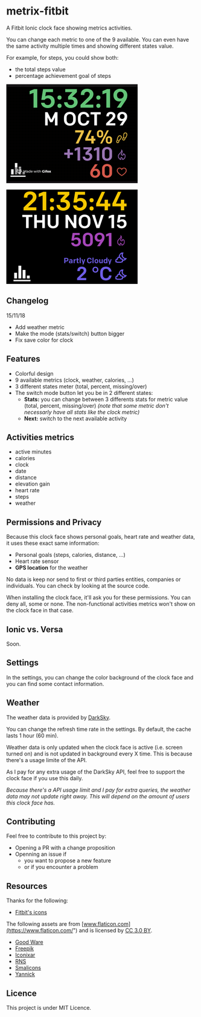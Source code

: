 # metrix-fitbit
A Fitbit Ionic clock face showing metrics activities.

You can change each metric to one of the 9 available. You can even have the same activity multiple times and showing different states value.

For example, for steps, you could show both:

* the total steps value
* percentage achievement goal of steps

![metrix.gif](metrix.gif)

![metrix.png](metrix.png)

## Changelog

15/11/18
* Add weather metric
* Make the mode (stats/switch) button bigger
* Fix save color for clock

## Features

* Colorful design
* 9 available metrics (clock, weather, calories, ...)
* 3 different states meter (total, percent, missing/over)
* The switch mode button let you be in 2 different states:
  * **Stats:** you can change between 3 differents stats for metric value (total, percent, missing/over) _(note that some metric don't necessarly have all stats like the clock metric)_
  * **Next:** switch to the next available activity

## Activities metrics

* active minutes
* calories
* clock
* date
* distance
* elevation gain
* heart rate
* steps
* weather

## Permissions and Privacy

Because this clock face shows personal goals, heart rate and weather data, it uses these exact same information:

* Personal goals (steps, calories, distance, ...)
* Heart rate sensor
* **GPS location** for the weather

No data is keep nor send to first or third parties entities, companies or individuals. You can check by looking at the source code.

When installing the clock face, it'll ask you for these permissions. You can deny all, some or none. The non-functional activities metrics won't show on the clock face in that case.

## Ionic vs. Versa

Soon.

## Settings

In the settings, you can change the color background of the clock face and you can find some contact information.

## Weather

The weather data is provided by [DarkSky](https://darksky.net).

You can change the refresh time rate in the settings. By default, the cache lasts 1 hour (60 min).

Weather data is only updated when the clock face is active (i.e. screen turned on) and is not updated in background every X time. This is because there's a usage limite of the API.

As I pay for any extra usage of the DarkSky API, feel free to support the clock face if you use this daily.

_Because there's a API usage limit and I pay for extra queries, the weather data may not update right away. This will depend on the amount of users this clock face has._

## Contributing

Feel free to contribute to this project by:

* Opening a PR with a change proposition
* Openning an issue if
  * you want to propose a new feature
  * or if you encounter a problem

## Resources

Thanks for the following:

* [Fitbit's icons](https://github.com/Fitbit/sdk-design-assets)

The following assets are from [www.flaticon.com](https://www.flaticon.com/") and is licensed by [CC 3.0 BY](http://creativecommons.org/licenses/by/3.0).

* [Good Ware](https://www.flaticon.com/authors/good-ware)
* [Freepik](https://www.freepik.com)
* [Iconixar](https://www.flaticon.com/authors/iconixar)
* [RNS](https://www.flaticon.com/authors/rns)
* [Smalicons](https://www.flaticon.com/authors/smashicons)
* [Yannick](https://www.flaticon.com/authors/yannick)

## Licence

This project is under MIT Licence.
